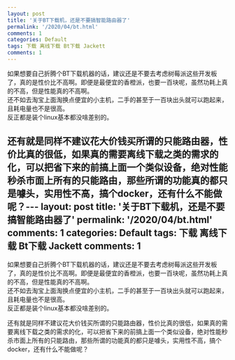 ```yaml
---
layout: post
title: '关于BT下载机，还是不要搞智能路由器了'
permalink: '/2020/04/bt.html'
comments: 1
categories: Default
tags: 下载 离线下载 Bt下载 Jackett
comments: 1
---
```

如果想要自己折腾个BT下载机器的话，建议还是不要去考虑树莓派这些开发板了，真的是性价比不高啊。即便是最便宜的香橙派，也要一百块呢，虽然功耗上真的不高，但是性能真的不高啊。  
还不如去淘宝上面淘换点便宜的小主机，二手的甚至于一百块出头就可以跑起来，且耗电量也不是很高。  
反正都是装个linux基本都没啥差别的。  
  
还有就是同样不建议花大价钱买所谓的只能路由器，性价比真的很低，如果真的需要离线下载之类的需求的化，可以把省下来的前搞上面一个类似设备，绝对性能秒杀市面上所有的只能路由，那些所谓的功能真的都只是噱头，实用性不高，搞个docker，还有什么不能做呢？---
layout: post
title: '关于BT下载机，还是不要搞智能路由器了'
permalink: '/2020/04/bt.html'
comments: 1
categories: Default
tags: 下载 离线下载 Bt下载 Jackett
comments: 1
---
如果想要自己折腾个BT下载机器的话，建议还是不要去考虑树莓派这些开发板了，真的是性价比不高啊。即便是最便宜的香橙派，也要一百块呢，虽然功耗上真的不高，但是性能真的不高啊。  
还不如去淘宝上面淘换点便宜的小主机，二手的甚至于一百块出头就可以跑起来，且耗电量也不是很高。  
反正都是装个linux基本都没啥差别的。  
  
还有就是同样不建议花大价钱买所谓的只能路由器，性价比真的很低，如果真的需要离线下载之类的需求的化，可以把省下来的前搞上面一个类似设备，绝对性能秒杀市面上所有的只能路由，那些所谓的功能真的都只是噱头，实用性不高，搞个docker，还有什么不能做呢？